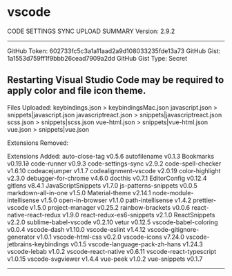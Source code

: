 # vscode

CODE SETTINGS SYNC UPLOAD SUMMARY
Version: 2.9.2

---

GitHub Token: 602733fc5c3a1a11aad2a9d108033235fde13a73
GitHub Gist: 1a1553d759ff1f9bbb26cead7909a2dd
GitHub Gist Type: Secret

## Restarting Visual Studio Code may be required to apply color and file icon theme.

Files Uploaded:
keybindings.json > keybindingsMac.json
javascript.json > snippets|javascript.json
javascriptreact.json > snippets|javascriptreact.json
scss.json > snippets|scss.json
vue-html.json > snippets|vue-html.json
vue.json > snippets|vue.json

Extensions Removed:

Extensions Added:
auto-close-tag v0.5.6
autofilename v0.1.3
Bookmarks v0.19.1∂
code-runner v0.9.3
code-settings-sync v2.9.2
code-spell-checker v1.6.10
codeacejumper v1.1.7
codealignment-vscode v2.0.19
color-highlight v2.3.0
debugger-for-chrome v4.6.0
docthis v0.7.1
EditorConfig v0.12.4
gitlens v8.4.1
JavaScriptSnippets v1.7.0
js-patterns-snippets v0.0.5
markdown-all-in-one v1.5.0
Material-theme v2.14.1
node-module-intellisense v1.5.0
open-in-browser v1.1.0
path-intellisense v1.4.2
prettier-vscode v1.5.0
project-manager v0.25.2
rainbow-brackets v0.0.6
react-native-react-redux v1.9.0
react-redux-es6-snippets v2.1.0
ReactSnippets v2.2.0
sublime-babel-vscode v0.2.10
vetur v0.12.5
vscode-babel-coloring v0.0.4
vscode-dash v1.10.0
vscode-eslint v1.4.12
vscode-gitignore-generator v1.0.1
vscode-html-css v0.2.0
vscode-icons v7.24.0
vscode-jetbrains-keybindings v0.1.5
vscode-language-pack-zh-hans v1.24.3
vscode-lebab v1.0.2
vscode-react-native v0.6.11
vscode-react-typescript v1.0.15
vscode-svgviewer v1.4.4
vue-peek v1.0.2
vue-snippets v0.1.7

---
